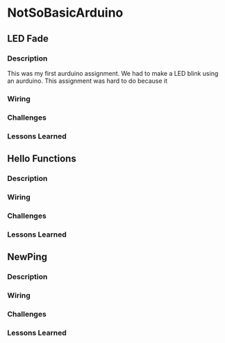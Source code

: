 # NotSoBasicArduino
## LED Fade
### Description
This was my first aurduino assignment. We had to make a LED blink using an aurduino. This assignment was hard to do because it 

### Wiring

### Challenges

### Lessons Learned

## Hello Functions
### Description

### Wiring

### Challenges

### Lessons Learned


## NewPing
### Description

### Wiring

### Challenges

### Lessons Learned
